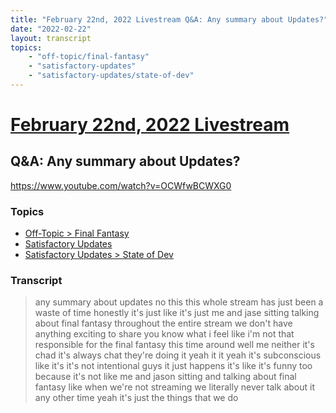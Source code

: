 ```yaml
---
title: "February 22nd, 2022 Livestream Q&A: Any summary about Updates?"
date: "2022-02-22"
layout: transcript
topics:
    - "off-topic/final-fantasy"
    - "satisfactory-updates"
    - "satisfactory-updates/state-of-dev"
---
```

# [February 22nd, 2022 Livestream](../2022-02-22.md)
## Q&A: Any summary about Updates?
https://www.youtube.com/watch?v=OCWfwBCWXG0

### Topics
* [Off-Topic > Final Fantasy](../topics/off-topic/final-fantasy.md)
* [Satisfactory Updates](../topics/satisfactory-updates.md)
* [Satisfactory Updates > State of Dev](../topics/satisfactory-updates/state-of-dev.md)

### Transcript

> any summary about updates no this this whole stream has just been a waste of time honestly it's just like it's just me and jase sitting talking about final fantasy throughout the entire stream we don't have anything exciting to share you know what i feel like i'm not that responsible for the final fantasy this time around well me neither it's chad it's always chat they're doing it yeah it it yeah it's subconscious like it's it's not intentional guys it just happens it's like it's funny too because it's not like me and jason sitting and talking about final fantasy like when we're not streaming we literally never talk about it any other time yeah it's just the things that we do
